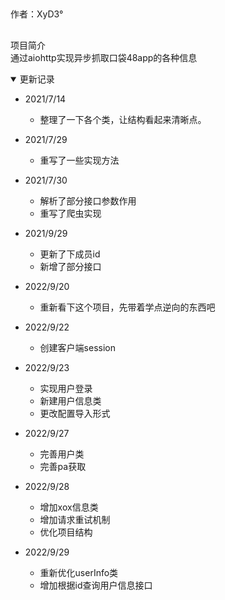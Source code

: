   ##  
  作者：XyD3°
  ## 
  项目简介  
  通过aiohttp实现异步抓取口袋48app的各种信息  

  <details open>
  <summary>更新记录</summary>
  
  - 2021/7/14  
    - 整理了一下各个类，让结构看起来清晰点。
  
  - 2021/7/29  
    - 重写了一些实现方法  
  - 2021/7/30
    - 解析了部分接口参数作用
    - 重写了爬虫实现  
  - 2021/9/29
    - 更新了下成员id  
    - 新增了部分接口  
  - 2022/9/20
    - 重新看下这个项目，先带着学点逆向的东西吧
  - 2022/9/22
    - 创建客户端session
  - 2022/9/23
    - 实现用户登录
    - 新建用户信息类
    - 更改配置导入形式
  - 2022/9/27
    - 完善用户类
    - 完善pa获取
  - 2022/9/28
    - 增加xox信息类
    - 增加请求重试机制
    - 优化项目结构
  - 2022/9/29
    - 重新优化userInfo类
    - 增加根据id查询用户信息接口

  </details>
